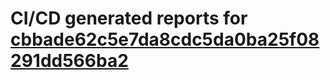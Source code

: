 # CI/CD generated reports for [cbbade62c5e7da8cdc5da0ba25f08291dd566ba2](https://github.com/hydephp/develop/commit/cbbade62c5e7da8cdc5da0ba25f08291dd566ba2)
